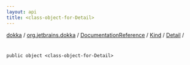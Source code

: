 ```yaml
---
layout: api
title: <class-object-for-Detail>
---
```

[dokka](../../../../index.html) / [org.jetbrains.dokka](../../../index.html) / [DocumentationReference](../../index.html) / [Kind](../index.html) / [Detail](index.html) / [<class-object-for-Detail>](_class-object-for-Detail_.html)


# <class-object-for-Detail>


```
public object <class-object-for-Detail>
```
